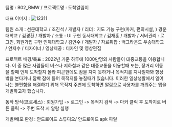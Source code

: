 팀명 : 
B02_BMW / 프로젝트명 : 도착알림이

대표 이미지 : 
![12311](https://user-images.githubusercontent.com/82083624/175446117-9bfde19c-6a85-4875-97aa-1ab61e55d266.PNG)

팀원 소개 :
선문대학교 / 조진석 / 개발자 / 리더 : 지도 기능 구현(마커, 편의시설, )
경운대학교 / 김경환 / 개발자 / 소통 : UI 구현
동서대학교 / 김재훈 / 개발자 / 서버관리 : 로그인, 회원가입 구현
인제대학교 / 김인수 / 개발자 / 자료취합 : 백그라운드 
우송대학교 / 안지수 / 디자이너 / 영상제공 : 디자인 및 영상편집

프로젝트 배경/목표 :
2022년 기준 하루에 1000만명의 사람들이 대중교통을 이용합니다.
이 중 많은 사람들이 버스나 지하철과 같은 대중교통을 이용할때 
또는, 장거리 이동을 할때 언제 도착할지 몰라 피곤한데도 잠을 자지 못하거나 목적지를
지나칠까봐 항상 밖을 본다거나 깜빡 잠에 들어 목적지를 놓칠때가 있습니다.
이러한 일상생활에서 일어나는 불편함을 해결하기 위해 목적지 주변에 도착하면 
알람으로 사용자를 깨워주는 앱을 개발하고자 했습니다.

동작 방식(프로세스) :
회원가입 -> 로그인 -> 목적지 검색 -> 마커 클릭 후 도착지로 버튼 클릭 -> 주변 도착 시 알람 실행

개발/배포 환경 :
안드로이드 스튜디오/ 안드로이드 apk 파일
